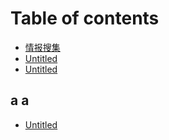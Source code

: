 # Table of contents

* [情报搜集](README.md)
* [Untitled](untitled-1.md)
* [Untitled](untitled.md)

## a a

* [Untitled](a-a/untitled.md)

